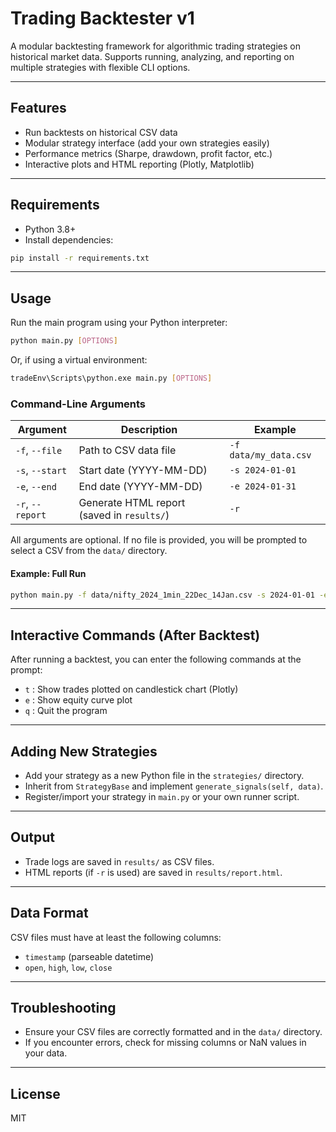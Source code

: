 # Trading Backtester v1

A modular backtesting framework for algorithmic trading strategies on historical market data. Supports running, analyzing, and reporting on multiple strategies with flexible CLI options.

---

## Features
- Run backtests on historical CSV data
- Modular strategy interface (add your own strategies easily)
- Performance metrics (Sharpe, drawdown, profit factor, etc.)
- Interactive plots and HTML reporting (Plotly, Matplotlib)

---

## Requirements
- Python 3.8+
- Install dependencies:

```bash
pip install -r requirements.txt
```

---

## Usage

Run the main program using your Python interpreter:

```bash
python main.py [OPTIONS]
```

Or, if using a virtual environment:

```bash
tradeEnv\Scripts\python.exe main.py [OPTIONS]
```

### Command-Line Arguments

| Argument           | Description                                    | Example                        |
|--------------------|------------------------------------------------|--------------------------------|
| `-f`, `--file`     | Path to CSV data file                          | `-f data/my_data.csv`          |
| `-s`, `--start`    | Start date (YYYY-MM-DD)                        | `-s 2024-01-01`                |
| `-e`, `--end`      | End date (YYYY-MM-DD)                          | `-e 2024-01-31`                |
| `-r`, `--report`   | Generate HTML report (saved in `results/`)     | `-r`                           |

All arguments are optional. If no file is provided, you will be prompted to select a CSV from the `data/` directory.

#### Example: Full Run

```bash
python main.py -f data/nifty_2024_1min_22Dec_14Jan.csv -s 2024-01-01 -e 2024-01-10 -r
```

---

## Interactive Commands (After Backtest)
After running a backtest, you can enter the following commands at the prompt:

- `t` : Show trades plotted on candlestick chart (Plotly)
- `e` : Show equity curve plot
- `q` : Quit the program

---

## Adding New Strategies
- Add your strategy as a new Python file in the `strategies/` directory.
- Inherit from `StrategyBase` and implement `generate_signals(self, data)`.
- Register/import your strategy in `main.py` or your own runner script.

---

## Output
- Trade logs are saved in `results/` as CSV files.
- HTML reports (if `-r` is used) are saved in `results/report.html`.

---

## Data Format
CSV files must have at least the following columns:
- `timestamp` (parseable datetime)
- `open`, `high`, `low`, `close`

---

## Troubleshooting
- Ensure your CSV files are correctly formatted and in the `data/` directory.
- If you encounter errors, check for missing columns or NaN values in your data.

---

## License
MIT
